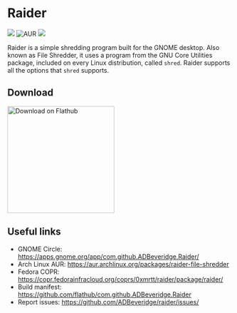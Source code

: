 # Raider

<img src="https://img.shields.io/flathub/downloads/com.github.ADBeveridge.Raider?style=flat-square"> <img alt="AUR" src="https://img.shields.io/aur/version/raider-file-shredder?style=flat-square"></a> <img src="https://copr.fedorainfracloud.org/coprs/0xmrtt/raider/package/raider/status_image/last_build.png"/>

Raider is a simple shredding program built for the GNOME desktop. Also known as File Shredder, it uses a  program from the GNU Core Utilities package, included on every Linux distribution, called `shred`. Raider supports all the options that `shred` supports.

## Download
<a href='https://beta.flathub.org/apps/details/com.github.ADBeveridge.Raider'><img width='240' alt='Download on Flathub' src='https://flathub.org/assets/badges/flathub-badge-en.png'/></a>

## Useful links
*   GNOME Circle: <https://apps.gnome.org/app/com.github.ADBeveridge.Raider/>
*   Arch Linux AUR: <https://aur.archlinux.org/packages/raider-file-shredder>
*   Fedora COPR: <https://copr.fedorainfracloud.org/coprs/0xmrtt/raider/package/raider/>
*   Build manifest: <https://github.com/flathub/com.github.ADBeveridge.Raider>
*   Report issues: <https://github.com/ADBeveridge/raider/issues/>
